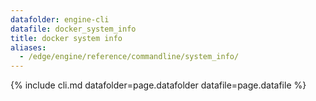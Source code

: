 ```yaml
---
datafolder: engine-cli
datafile: docker_system_info
title: docker system info
aliases:
  - /edge/engine/reference/commandline/system_info/
---
```

<!--
This page is automatically generated from Docker's source code. If you want to
suggest a change to the text that appears here, open a ticket or pull request
in the source repository on GitHub:

https://github.com/docker/cli
-->

{% include cli.md datafolder=page.datafolder datafile=page.datafile %}
